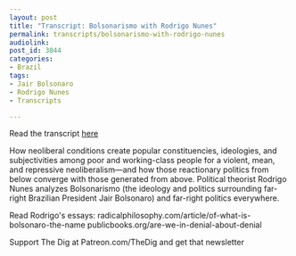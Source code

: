 ```yaml
---
layout: post
title: "Transcript: Bolsonarismo with Rodrigo Nunes"
permalink: transcripts/bolsonarismo-with-rodrigo-nunes
audiolink: 
post_id: 3044
categories:
- Brazil
tags:
- Jair Bolsonaro
- Rodrigo Nunes
- Transcripts

---
```


Read the transcript [here](https://jacobinmag.com/2022/03/brazil-pt-lula-bolsonaro-neoliberalism-far-right)

How neoliberal conditions create popular constituencies, ideologies, and subjectivities among poor and working-class people for a violent, mean, and repressive neoliberalism—and how those reactionary politics from below converge with those generated from above. Political theorist Rodrigo Nunes analyzes Bolsonarismo (the ideology and politics surrounding far-right Brazilian President Jair Bolsonaro) and far-right politics everywhere. 

Read Rodrigo's essays:
radicalphilosophy.com/article/of-what-is-bolsonaro-the-name
publicbooks.org/are-we-in-denial-about-denial

Support The Dig at Patreon.com/TheDig and get that newsletter